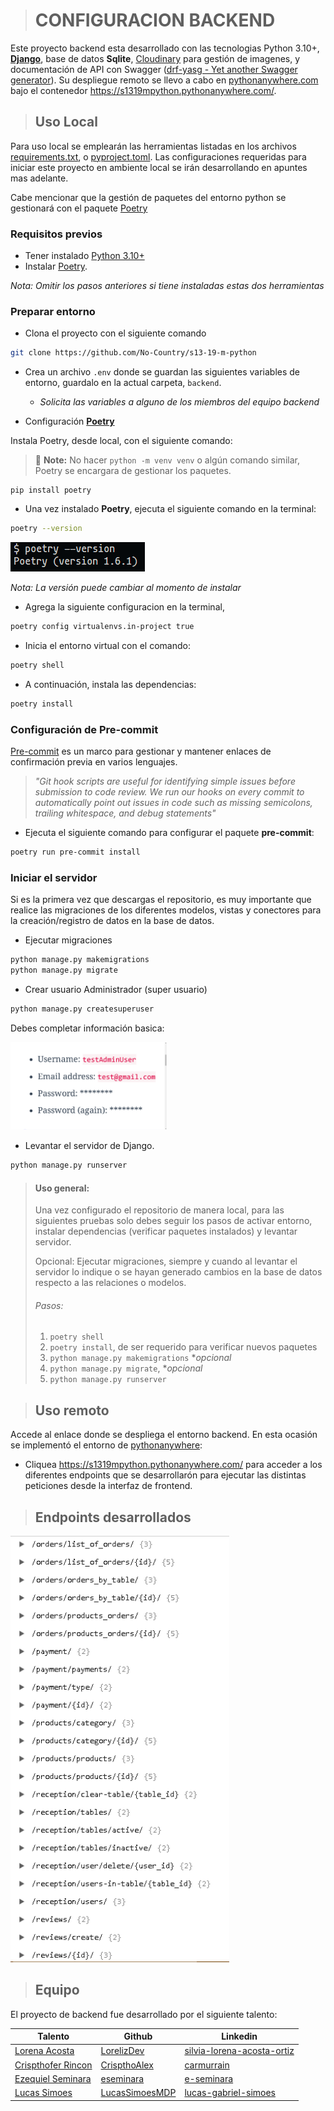 > # CONFIGURACION BACKEND
Este proyecto backend esta desarrollado con las tecnologias Python 3.10+, **[Django](https://www.djangoproject.com/)**,
base de datos **Sqlite**, [Cloudinary](https://cloudinary.com/) para gestión de imagenes, y documentación de API
con Swagger ([drf-yasg - Yet another Swagger generator](https://drf-yasg.readthedocs.io/en/stable/readme.html)). Su despliegue remoto se llevo a cabo en [pythonanywhere.com](https:www.pythonanywhere.com)
bajo el contenedor https://s1319mpython.pythonanywhere.com/.

> ## Uso Local
Para uso local se emplearán las herramientas listadas en los archivos [requirements.txt](requirements.txt),
o [pyproject.toml](pyproject.toml). Las configuraciones requeridas para iniciar este proyecto en ambiente local se irán
desarrollando en apuntes mas adelante.

Cabe mencionar que la gestión de paquetes del entorno python se gestionará con el paquete [Poetry](https://pypi.org/project/poetry/)

### Requisitos previos

* Tener instalado [Python 3.10+](https://www.python.org/downloads/)
* Instalar [Poetry](https://pypi.org/project/poetry/).

_Nota: Omitir los pasos anteriores si tiene instaladas estas dos herramientas_

### Preparar entorno

* Clona el proyecto con el siguiente comando
````sh
git clone https://github.com/No-Country/s13-19-m-python
````

* Crea un archivo `.env` donde se guardan las siguientes variables de entorno, guardalo en la actual carpeta, `backend`.
  * _Solicita las variables a alguno de los miembros del equipo backend_

* Configuración **[Poetry](https://pypi.org/project/poetry/)**

Instala Poetry, desde local, con el siguiente comando:

> 📝 **Note:** No hacer `python -m venv venv` o algún comando similar, Poetry se encargara de gestionar los paquetes.

```
pip install poetry
```

* Una vez instalado **Poetry**, ejecuta el siguiente comando en la terminal:
````sh
poetry --version
````
![poetry --version](./assets/images/poetry-install.png)

_Nota: La versión puede cambiar al momento de instalar_

* Agrega la siguiente configuracion en la terminal,

```sh
poetry config virtualenvs.in-project true
```

* Inicia el entorno virtual con el comando:

````sh
poetry shell
````

* A continuación, instala las dependencias:

```sh
poetry install
```

### Configuración de Pre-commit
[Pre-commit](https://pre-commit.com/) es un marco para gestionar y mantener enlaces de confirmación previa en varios lenguajes.

> _"Git hook scripts are useful for identifying simple issues before submission to code review. We run our hooks on every
commit to automatically point out issues in code such as missing semicolons, trailing whitespace, and debug statements"_

* Ejecuta el siguiente comando para configurar el paquete **pre-commit**:

```sh
poetry run pre-commit install
```

### Iniciar el servidor

Si es la primera vez que descargas el repositorio, es muy importante que realice las migraciones de los diferentes
modelos, vistas y conectores para la creación/registro de datos en la base de datos.

* Ejecutar migraciones

````sh
python manage.py makemigrations
python manage.py migrate
````
* Crear usuario Administrador (super usuario)

````sh
python manage.py createsuperuser
````

Debes completar información basica:

<img src="assets/images/admin_setup.png" width="250" height="auto">

* Levantar el servidor de Django.

```sh
python manage.py runserver
```
> #### Uso general:
> Una vez configurado el repositorio de manera local, para las siguientes pruebas solo debes seguir los
> pasos de activar entorno, instalar dependencias (verificar paquetes instalados) y levantar servidor.
>
> Opcional: Ejecutar migraciones, siempre y cuando al levantar el servidor lo indique o se hayan generado cambios en la
> base de datos respecto a las relaciones o modelos.
>
> ###### Pasos:
> 1) ```poetry shell```
> 2) ```poetry install```, de ser requerido para verificar nuevos paquetes
> 3) ```python manage.py makemigrations``` *_opcional_
> 4) ```python manage.py migrate```, *_opcional_
> 5) ```python manage.py runserver```


> ## Uso remoto

Accede al enlace donde se despliega el entorno backend. En esta ocasión se implementó el entorno de
[pythonanywhere](https://www.pythonanywhere.com/):

* Cliquea https://s1319mpython.pythonanywhere.com/ para acceder a los diferentes endpoints que se desarrollarón para
ejecutar las distintas peticiones desde la interfaz de frontend.

> ## Endpoints desarrollados
<img src="assets/images/enpoints_API_list.png" width="350" height="auto">

> ## Equipo

El proyecto de backend fue desarrollado por el siguiente talento:


| Talento                | Github                                              | Linkedin                                                                             |
|------------------------|-----------------------------------------------------|--------------------------------------------------------------------------------------|
| [Lorena Acosta]()      | [LorelizDev](https://github.com/LorelizDev)         | [silvia-lorena-acosta-ortiz](https://www.linkedin.com/in/silvia-lorena-acosta-ortiz) |
| [Crispthofer Rincon]() | [CrispthoAlex](https://github.com/CrispthoAlex)     | [carmurrain](https://www.linkedin.com/in/carmurrain)                                 |
| [Ezequiel Seminara]()  | [eseminara](https://github.com/eseminara)           | [e-seminara](https://www.linkedin.com/in/e-seminara)                                 |
| [Lucas Simoes]()       | [LucasSimoesMDP](https://github.com/LucasSimoesMDP) | [lucas-gabriel-simoes](https://www.linkedin.com/in/lucas-gabriel-simoes)             |
